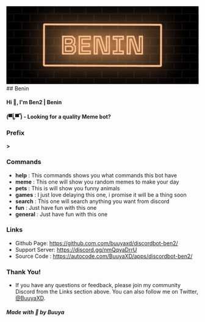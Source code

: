 <img src="https://github.com/BuuyaXD/discordbot-ben2/blob/main/banner.png">
## Benin

#### Hi 👋, I'm Ben2 | Benin      
#### (▀̿Ĺ̯▀̿ ̿) - Looking for a quality Meme bot?

### Prefix
**>**
      
### Commands
- **help** : This commands shows you what commands this bot have
- **meme** : This one will show you random memes to make your day
- **pets** : This is will show you funny animals
- **games** : I just love delaying this one, i promise it will be a thing soon
- **search** : This one will search anything you want from discord
- **fun** : Just have fun with this one
- **general** : Just have fun with this one
      
### Links
- Github Page: https://github.com.com/buuyaxd/discordbot-ben2/
- Support Server: https://discord.gg/nmQqyaDrrU
- Source Code : https://autocode.com/BuuyaXD/apps/discordbot-ben2/
      
### Thank You!
- If you have any questions or feedback, please join my community Discord from the Links section above. You can also follow me on Twitter, <a href="www.twitter.com.buuyaxd">@BuuyaXD</a>.
    
##### Made with 🧡 by Buuya
